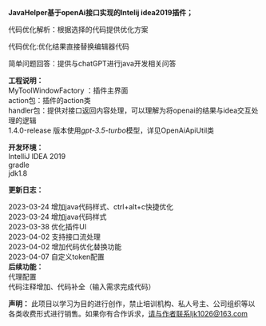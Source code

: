 **JavaHelper基于openAi接口实现的Intelij idea2019插件；**  

代码优化解析：根据选择的代码提供优化方案  

代码优化:优化结果直接替换编辑器代码  

简单问题回答：提供与chatGPT进行java开发相关问答  

**工程说明：**  
MyToolWindowFactory ：插件主界面  
action包：插件的action类  
handler包：提供对接口返回内容处理，可以理解为将openai的结果与idea交互处理的逻辑  
1.4.0-release 版本使用*gpt-3.5-turbo*模型，详见OpenAiApiUtil类  

**开发环境：**  
IntelliJ IDEA 2019  
gradle  
jdk1.8  


**更新日志：**

2023-03-24 增加java代码样式、ctrl+alt+c快捷优化  
2023-03-24 增加java代码样式  
2023-03-38 优化插件UI  
2023-04-02 支持接口流处理  
2023-04-02 增加代码优化替换功能  
2023-04-07 自定义token配置  
**后续功能：**  
代理配置  
代码注释增加、代码补全（输入需求完成代码）


**声明：**
此项目以学习为目的进行创作，禁止培训机构、私人号主、公司组织等以各类收费形式进行销售。如果你有合作诉求，请与作者联系ljk1026@163.com

